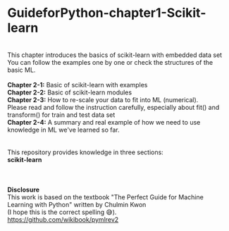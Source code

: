 # GuideforPython-chapter1-Scikit-learn
<br/> This chapter introduces the basics of scikit-learn with embedded data set
<br/> You can follow the examples one by one or check the structures of the basic ML.
<br/>
<br/> **Chapter 2-1:** Basic of scikit-learn with examples
<br/> **Chapter 2-2:** Basic of scikit-learn modules 
<br/> **Chapter 2-3:** How to re-scale your data to fit into ML (numerical). 
<br/> Please read and follow the instruction carefully, especially about fit() and transform() for train and test data set
<br/> **Chapter 2-4:** A summary and real example of how we need to use knowledge in ML we've learned so far.
<br/>
<br/>
<br/> This repository provides knowledge in three sections:
<br/> **scikit-learn** 
<br/>
<br/> 
<br/>
<br/>**Disclosure** 
<br/>This work is based on the textbook "The Perfect Guide for Machine Learning with Python" written by Chulmin Kwon 
<br/> (I hope this is the correct spelling 😅).
<br/> https://github.com/wikibook/pymlrev2
